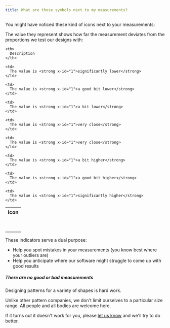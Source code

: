 ```yaml
---
title: What are those symbols next to my measurements?
---
```


You might have noticed these kind of icons next to your measurements: <Gauge val={0} theme='light' />

The value they represent shows how far the measurement deviates from the proportions we test our designs with:

<table spaces-before="0">
  <tr>
    <th>
      Icon
    </th>
    
    <th>
      Description
    </th>
  </tr>
  
  <tr>
    <td>
      <Gauge val={-6} theme='light' />
    </td>
    
    <td>
      The value is <strong x-id="1">significantly lower</strong>
    </td>
  </tr>
  
  <tr>
    <td>
      <Gauge val={-4} theme='light' />
    </td>
    
    <td>
      The value is <strong x-id="1">a good bit lower</strong>
    </td>
  </tr>
  
  <tr>
    <td>
      <Gauge val={-2} theme='light' />
    </td>
    
    <td>
      The value is <strong x-id="1">a bit lower</strong>
    </td>
  </tr>
  
  <tr>
    <td>
      <Gauge val={-1} theme='light' />
    </td>
    
    <td>
      The value is <strong x-id="1">very close</strong>
    </td>
  </tr>
  
  <tr>
    <td>
      <Gauge val={1} theme='light' />
    </td>
    
    <td>
      The value is <strong x-id="1">very close</strong>
    </td>
  </tr>
  
  <tr>
    <td>
      <Gauge val={2} theme='light' />
    </td>
    
    <td>
      The value is <strong x-id="1">a bit higher</strong>
    </td>
  </tr>
  
  <tr>
    <td>
      <Gauge val={4} theme='light' />
    </td>
    
    <td>
      The value is <strong x-id="1">a good bit higher</strong>
    </td>
  </tr>
  
  <tr>
    <td>
      <Gauge val={6} theme='light' />
    </td>
    
    <td>
      The value is <strong x-id="1">significantly higher</strong>
    </td>
  </tr>
</table>

These indicators serve a dual purpose:

- Help you spot mistakes in your measurements (you know best where your outliers are)
- Help you anticipate where our software might struggle to come up with good results

<Note>

##### There are no good or bad measurements

Designing patterns for a variety of shapes is hard work.

Unlike other pattern companies, we don't limit ourselves to a particular size range.
All people and all bodies are welcome here.

If it turns out it doesn't work for you, please [let us know](https://discord.freesewing.org/) and we'll try to do better.

</Note>
